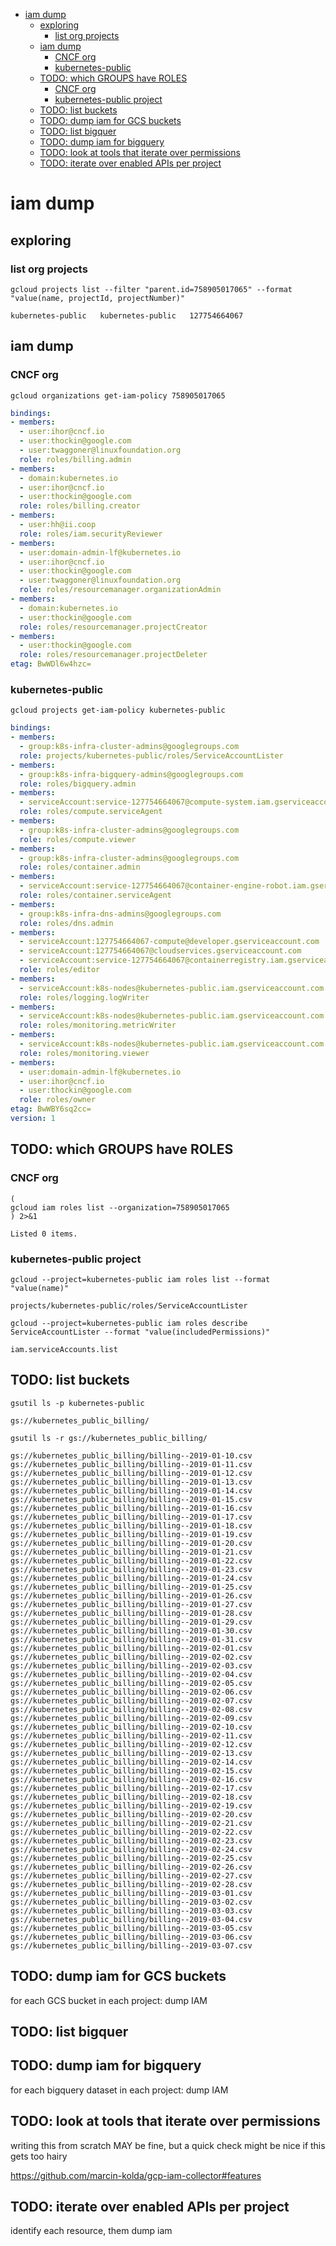 - [iam dump](#sec-1)
  - [exploring](#sec-1-1)
    - [list org projects](#sec-1-1-1)
  - [iam dump](#sec-1-2)
    - [CNCF org](#sec-1-2-1)
    - [kubernetes-public](#sec-1-2-2)
  - [TODO: which GROUPS have ROLES](#sec-1-3)
    - [CNCF org](#sec-1-3-1)
    - [kubernetes-public project](#sec-1-3-2)
  - [TODO: list buckets](#sec-1-4)
  - [TODO: dump iam for GCS buckets](#sec-1-5)
  - [TODO: list bigquer](#sec-1-6)
  - [TODO: dump iam for bigquery](#sec-1-7)
  - [TODO: look at tools that iterate over permissions](#sec-1-8)
  - [TODO: iterate over enabled APIs per project](#sec-1-9)


# iam dump<a id="sec-1"></a>

## exploring<a id="sec-1-1"></a>

### list org projects<a id="sec-1-1-1"></a>

```shell
gcloud projects list --filter "parent.id=758905017065" --format "value(name, projectId, projectNumber)"
```

    kubernetes-public	kubernetes-public	127754664067

## iam dump<a id="sec-1-2"></a>

### CNCF org<a id="sec-1-2-1"></a>

```shell
gcloud organizations get-iam-policy 758905017065
```

```yaml
bindings:
- members:
  - user:ihor@cncf.io
  - user:thockin@google.com
  - user:twaggoner@linuxfoundation.org
  role: roles/billing.admin
- members:
  - domain:kubernetes.io
  - user:ihor@cncf.io
  - user:thockin@google.com
  role: roles/billing.creator
- members:
  - user:hh@ii.coop
  role: roles/iam.securityReviewer
- members:
  - user:domain-admin-lf@kubernetes.io
  - user:ihor@cncf.io
  - user:thockin@google.com
  - user:twaggoner@linuxfoundation.org
  role: roles/resourcemanager.organizationAdmin
- members:
  - domain:kubernetes.io
  - user:thockin@google.com
  role: roles/resourcemanager.projectCreator
- members:
  - user:thockin@google.com
  role: roles/resourcemanager.projectDeleter
etag: BwWDl6w4hzc=
```

### kubernetes-public<a id="sec-1-2-2"></a>

```shell
gcloud projects get-iam-policy kubernetes-public
```

```yaml
bindings:
- members:
  - group:k8s-infra-cluster-admins@googlegroups.com
  role: projects/kubernetes-public/roles/ServiceAccountLister
- members:
  - group:k8s-infra-bigquery-admins@googlegroups.com
  role: roles/bigquery.admin
- members:
  - serviceAccount:service-127754664067@compute-system.iam.gserviceaccount.com
  role: roles/compute.serviceAgent
- members:
  - group:k8s-infra-cluster-admins@googlegroups.com
  role: roles/compute.viewer
- members:
  - group:k8s-infra-cluster-admins@googlegroups.com
  role: roles/container.admin
- members:
  - serviceAccount:service-127754664067@container-engine-robot.iam.gserviceaccount.com
  role: roles/container.serviceAgent
- members:
  - group:k8s-infra-dns-admins@googlegroups.com
  role: roles/dns.admin
- members:
  - serviceAccount:127754664067-compute@developer.gserviceaccount.com
  - serviceAccount:127754664067@cloudservices.gserviceaccount.com
  - serviceAccount:service-127754664067@containerregistry.iam.gserviceaccount.com
  role: roles/editor
- members:
  - serviceAccount:k8s-nodes@kubernetes-public.iam.gserviceaccount.com
  role: roles/logging.logWriter
- members:
  - serviceAccount:k8s-nodes@kubernetes-public.iam.gserviceaccount.com
  role: roles/monitoring.metricWriter
- members:
  - serviceAccount:k8s-nodes@kubernetes-public.iam.gserviceaccount.com
  role: roles/monitoring.viewer
- members:
  - user:domain-admin-lf@kubernetes.io
  - user:ihor@cncf.io
  - user:thockin@google.com
  role: roles/owner
etag: BwWBY6sq2cc=
version: 1
```

## TODO: which GROUPS have ROLES<a id="sec-1-3"></a>

### CNCF org<a id="sec-1-3-1"></a>

```shell
(
gcloud iam roles list --organization=758905017065
) 2>&1
```

    Listed 0 items.

### kubernetes-public project<a id="sec-1-3-2"></a>

```shell
gcloud --project=kubernetes-public iam roles list --format "value(name)"
```

    projects/kubernetes-public/roles/ServiceAccountLister

```shell
gcloud --project=kubernetes-public iam roles describe ServiceAccountLister --format "value(includedPermissions)"
```

    iam.serviceAccounts.list

## TODO: list buckets<a id="sec-1-4"></a>

```shell
gsutil ls -p kubernetes-public
```

    gs://kubernetes_public_billing/

```shell
gsutil ls -r gs://kubernetes_public_billing/
```

    gs://kubernetes_public_billing/billing--2019-01-10.csv
    gs://kubernetes_public_billing/billing--2019-01-11.csv
    gs://kubernetes_public_billing/billing--2019-01-12.csv
    gs://kubernetes_public_billing/billing--2019-01-13.csv
    gs://kubernetes_public_billing/billing--2019-01-14.csv
    gs://kubernetes_public_billing/billing--2019-01-15.csv
    gs://kubernetes_public_billing/billing--2019-01-16.csv
    gs://kubernetes_public_billing/billing--2019-01-17.csv
    gs://kubernetes_public_billing/billing--2019-01-18.csv
    gs://kubernetes_public_billing/billing--2019-01-19.csv
    gs://kubernetes_public_billing/billing--2019-01-20.csv
    gs://kubernetes_public_billing/billing--2019-01-21.csv
    gs://kubernetes_public_billing/billing--2019-01-22.csv
    gs://kubernetes_public_billing/billing--2019-01-23.csv
    gs://kubernetes_public_billing/billing--2019-01-24.csv
    gs://kubernetes_public_billing/billing--2019-01-25.csv
    gs://kubernetes_public_billing/billing--2019-01-26.csv
    gs://kubernetes_public_billing/billing--2019-01-27.csv
    gs://kubernetes_public_billing/billing--2019-01-28.csv
    gs://kubernetes_public_billing/billing--2019-01-29.csv
    gs://kubernetes_public_billing/billing--2019-01-30.csv
    gs://kubernetes_public_billing/billing--2019-01-31.csv
    gs://kubernetes_public_billing/billing--2019-02-01.csv
    gs://kubernetes_public_billing/billing--2019-02-02.csv
    gs://kubernetes_public_billing/billing--2019-02-03.csv
    gs://kubernetes_public_billing/billing--2019-02-04.csv
    gs://kubernetes_public_billing/billing--2019-02-05.csv
    gs://kubernetes_public_billing/billing--2019-02-06.csv
    gs://kubernetes_public_billing/billing--2019-02-07.csv
    gs://kubernetes_public_billing/billing--2019-02-08.csv
    gs://kubernetes_public_billing/billing--2019-02-09.csv
    gs://kubernetes_public_billing/billing--2019-02-10.csv
    gs://kubernetes_public_billing/billing--2019-02-11.csv
    gs://kubernetes_public_billing/billing--2019-02-12.csv
    gs://kubernetes_public_billing/billing--2019-02-13.csv
    gs://kubernetes_public_billing/billing--2019-02-14.csv
    gs://kubernetes_public_billing/billing--2019-02-15.csv
    gs://kubernetes_public_billing/billing--2019-02-16.csv
    gs://kubernetes_public_billing/billing--2019-02-17.csv
    gs://kubernetes_public_billing/billing--2019-02-18.csv
    gs://kubernetes_public_billing/billing--2019-02-19.csv
    gs://kubernetes_public_billing/billing--2019-02-20.csv
    gs://kubernetes_public_billing/billing--2019-02-21.csv
    gs://kubernetes_public_billing/billing--2019-02-22.csv
    gs://kubernetes_public_billing/billing--2019-02-23.csv
    gs://kubernetes_public_billing/billing--2019-02-24.csv
    gs://kubernetes_public_billing/billing--2019-02-25.csv
    gs://kubernetes_public_billing/billing--2019-02-26.csv
    gs://kubernetes_public_billing/billing--2019-02-27.csv
    gs://kubernetes_public_billing/billing--2019-02-28.csv
    gs://kubernetes_public_billing/billing--2019-03-01.csv
    gs://kubernetes_public_billing/billing--2019-03-02.csv
    gs://kubernetes_public_billing/billing--2019-03-03.csv
    gs://kubernetes_public_billing/billing--2019-03-04.csv
    gs://kubernetes_public_billing/billing--2019-03-05.csv
    gs://kubernetes_public_billing/billing--2019-03-06.csv
    gs://kubernetes_public_billing/billing--2019-03-07.csv

## TODO: dump iam for GCS buckets<a id="sec-1-5"></a>

for each GCS bucket in each project: dump IAM

## TODO: list bigquer<a id="sec-1-6"></a>

## TODO: dump iam for bigquery<a id="sec-1-7"></a>

for each bigquery dataset in each project: dump IAM

## TODO: look at tools that iterate over permissions<a id="sec-1-8"></a>

writing this from scratch MAY be fine, but a quick check might be nice if this gets too hairy

<https://github.com/marcin-kolda/gcp-iam-collector#features>

## TODO: iterate over enabled APIs per project<a id="sec-1-9"></a>

identify each resource, them dump iam
